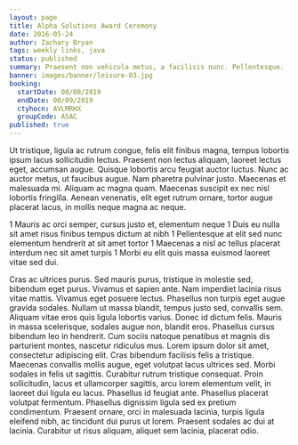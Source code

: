 ```yaml
---
layout: page
title: Alpha Solutions Award Ceremony
date: 2016-05-24
author: Zachary Bryan
tags: weekly links, java
status: published
summary: Praesent non vehicula metus, a facilisis nunc. Pellentesque.
banner: images/banner/leisure-03.jpg
booking:
  startDate: 08/08/2019
  endDate: 08/09/2019
  ctyhocn: AVLMRHX
  groupCode: ASAC
published: true
---
```

Ut tristique, ligula ac rutrum congue, felis elit finibus magna, tempus lobortis ipsum lacus sollicitudin lectus. Praesent non lectus aliquam, laoreet lectus eget, accumsan augue. Quisque lobortis arcu feugiat auctor luctus. Nunc ac auctor metus, ut faucibus augue. Nam pharetra pulvinar justo. Maecenas et malesuada mi. Aliquam ac magna quam. Maecenas suscipit ex nec nisl lobortis fringilla. Aenean venenatis, elit eget rutrum ornare, tortor augue placerat lacus, in mollis neque magna ac neque.

1 Mauris ac orci semper, cursus justo et, elementum neque
1 Duis eu nulla sit amet risus finibus tempus dictum at nibh
1 Pellentesque at elit sed nunc elementum hendrerit at sit amet tortor
1 Maecenas a nisl ac tellus placerat interdum nec sit amet turpis
1 Morbi eu elit quis massa euismod laoreet vitae sed dui.

Cras ac ultrices purus. Sed mauris purus, tristique in molestie sed, bibendum eget purus. Vivamus et sapien ante. Nam imperdiet lacinia risus vitae mattis. Vivamus eget posuere lectus. Phasellus non turpis eget augue gravida sodales. Nullam ut massa blandit, tempus justo sed, convallis sem. Aliquam vitae eros quis ligula lobortis varius. Donec id dictum felis. Mauris in massa scelerisque, sodales augue non, blandit eros. Phasellus cursus bibendum leo in hendrerit. Cum sociis natoque penatibus et magnis dis parturient montes, nascetur ridiculus mus. Lorem ipsum dolor sit amet, consectetur adipiscing elit.
Cras bibendum facilisis felis a tristique. Maecenas convallis mollis augue, eget volutpat lacus ultrices sed. Morbi sodales in felis ut sagittis. Curabitur rutrum tristique consequat. Proin sollicitudin, lacus et ullamcorper sagittis, arcu lorem elementum velit, in laoreet dui ligula eu lacus. Phasellus id feugiat ante. Phasellus placerat volutpat fermentum. Phasellus dignissim ligula sed ex pretium condimentum. Praesent ornare, orci in malesuada lacinia, turpis ligula eleifend nibh, ac tincidunt dui purus ut lorem. Praesent sodales ac dui at lacinia. Curabitur ut risus aliquam, aliquet sem lacinia, placerat odio.
